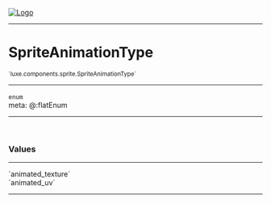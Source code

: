
[![Logo](../../../../images/logo.png)](../../../../api/index.html)

---



<h1>SpriteAnimationType</h1>
<small>`luxe.components.sprite.SpriteAnimationType`</small>



---

`enum`
<span class="meta">
<br/>meta: @:flatEnum
</span>


---


&nbsp;
&nbsp;




<h3>Values</h3> <hr/><span class="member signature apipage">`animated_texture`<br/> </span>
        <span class="small_desc_flat"></span><span class="member signature apipage">`animated_uv`<br/> </span>
        <span class="small_desc_flat"></span>








---

&nbsp;
&nbsp;
&nbsp;
&nbsp;